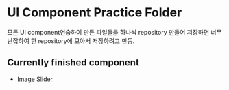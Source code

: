 # UI Component Practice Folder

모든 UI component연습하여 만든 파일들을 하나씩 repository 만들어 저장하면 너무 난잡하여 한 repository에 모아서 저장하려고 만듬.

## Currently finished component

- [Image Slider](https://github.com/Taewoong-H/UI_Component/tree/master/ImageSlider)
